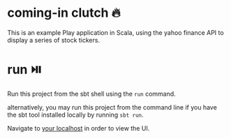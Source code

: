# coming-in clutch :fire:	

This is an example Play application in Scala, using the yahoo finance API to display a series of stock tickers.


# run :play_or_pause_button:	

Run this project from the sbt shell using the ```run``` command.

alternatively, you may run this project from the command line if you have the sbt tool installed locally by 
running ```sbt run```.

Navigate to [your localhost](http://localhost:9000/) in order to view the UI.
